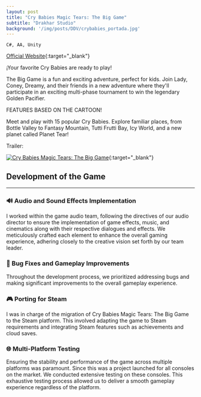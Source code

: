 ```yaml
---
layout: post
title: "Cry Babies Magic Tears: The Big Game"
subtitle: "Drakhar Studio"
background: '/img/posts/DDV/crybabies_portada.jpg'
---
```


`C#, AA, Unity`

[Official Website](https://www.mergegames.com/games/cry-babies-magic-tears-the-big-game/){:target="_blank"}

¡Your favorite Cry Babies are ready to play!

The Big Game is a fun and exciting adventure, perfect for kids. Join Lady, Coney, Dreamy, and their friends in a new adventure where they'll participate in an exciting multi-phase tournament to win the legendary Golden Pacifier.

FEATURES BASED ON THE CARTOON!

Meet and play with 15 popular Cry Babies. Explore familiar places, from Bottle Valley to Fantasy Mountain, Tutti Frutti Bay, Icy World, and a new planet called Planet Tear!

Trailer:

[![Cry Babies Magic Tears: The Big Game](https://img.youtube.com/vi/9Kg-96IlAKY/0.jpg)](https://www.youtube.com/watch?v=9Kg-96IlAKY){:target="_blank"}

## Development of the Game

---

### 🔊 Audio and Sound Effects Implementation

I worked within the game audio team, following the directives of our audio director to ensure the implementation of game effects, music, and cinematics along with their respective dialogues and effects. We meticulously crafted each element to enhance the overall gaming experience, adhering closely to the creative vision set forth by our team leader.

### 🐛 Bug Fixes and Gameplay Improvements

Throughout the development process, we prioritized addressing bugs and making significant improvements to the overall gameplay experience. 

### 🎮 Porting for Steam

I was in charge of the migration of Cry Babies Magic Tears: The Big Game to the Steam platform. This involved adapting the game to Steam requirements and integrating Steam features such as achievements and cloud saves.

### 🌐 Multi-Platform Testing

Ensuring the stability and performance of the game across multiple platforms was paramount. Since this was a project launched for all consoles on the market. We conducted extensive testing on these consoles. This exhaustive testing process allowed us to deliver a smooth gameplay experience regardless of the platform.